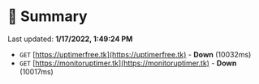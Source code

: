 # 📖 Summary
Last updated: **1/17/2022, 1:49:24 PM**

- `GET` [https://uptimerfree.tk](https://uptimerfree.tk) - **Down** (10032ms)
- `GET` [https://monitoruptimer.tk](https://monitoruptimer.tk) - **Down** (10017ms)
